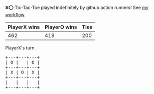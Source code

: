 :x::o: Tic-Tac-Toe played indefinitely by github action runners! See [my workflow](.github/workflows/play.yaml).

|PlayerX wins|PlayerO wins|Ties|
|-|-|-|
|462|419|200|

PlayerX's turn.

<pre>
+---+---+---+
| O |   | O |
+---+---+---+
| X | O | X |
+---+---+---+
|   |   |   |
+---+---+---+
</pre>